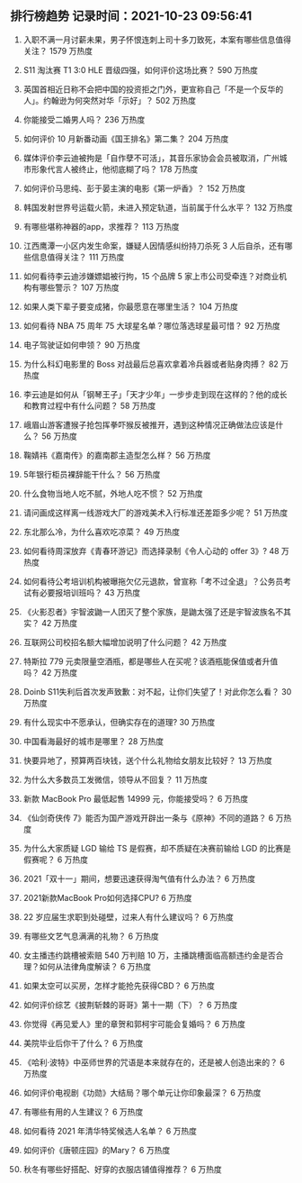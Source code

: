 
## 排行榜趋势 记录时间：2021-10-23 09:56:41
  
  1. 入职不满一月讨薪未果，男子怀恨连刺上司十多刀致死，本案有哪些信息值得关注？ 1579 万热度
    
  2. S11 淘汰赛 T1 3:0 HLE 晋级四强，如何评价这场比赛？ 590 万热度
    
  3. 英国首相近日称不会把中国的投资拒之门外，更宣称自己「不是一个反华的人」。约翰逊为何突然对华「示好」？ 502 万热度
    
  4. 你能接受二婚男人吗？ 236 万热度
    
  5. 如何评价 10 月新番动画《国王排名》第二集？ 204 万热度
    
  6. 媒体评价李云迪被拘是「自作孽不可活」，其音乐家协会会员被取消，广州城市形象代言人被终止，他彻底糊了吗？ 178 万热度
    
  7. 如何评价马思纯、彭于晏主演的电影《第一炉香》？ 152 万热度
    
  8. 韩国发射世界号运载火箭，未进入预定轨道，当前属于什么水平？ 132 万热度
    
  9. 有哪些堪称神器的app，求推荐？ 113 万热度
    
  10. 江西鹰潭一小区内发生命案，嫌疑人因情感纠纷持刀杀死 3 人后自杀，还有哪些信息值得关注？ 111 万热度
    
  11. 如何看待李云迪涉嫌嫖娼被行拘，15 个品牌 5 家上市公司受牵连？对商业机构有哪些警示？ 107 万热度
    
  12. 如果人类下辈子要变成猪，你最愿意在哪里生活？ 104 万热度
    
  13. 如何看待 NBA 75 周年 75 大球星名单？哪位落选球星最可惜？ 92 万热度
    
  14. 电子驾驶证如何申领？ 90 万热度
    
  15. 为什么科幻电影里的 Boss 对战最后总喜欢拿着冷兵器或者贴身肉搏？ 82 万热度
    
  16. 李云迪是如何从「钢琴王子」「天才少年」一步步走到现在这样的？他的成长和教育过程中有什么问题？ 58 万热度
    
  17. 峨眉山游客遭猴子抢包挥拳吓猴反被推开，遇到这种情况正确做法应该是什么？ 56 万热度
    
  18. 鞠婧祎《嘉南传》的嘉南郡主造型怎么样？ 56 万热度
    
  19. 5年银行柜员裸辞能干什么？ 56 万热度
    
  20. 什么食物当地人吃不腻，外地人吃不惯？ 52 万热度
    
  21. 请问画成这样离一线游戏大厂的游戏美术入行标准还差距多少呢？ 51 万热度
    
  22. 东北那么冷，为什么喜欢吃凉菜？ 49 万热度
    
  23. 如何看待周深放弃《青春环游记》而选择录制《令人心动的 offer 3》? 48 万热度
    
  24. 如何看待公考培训机构被曝拖欠亿元退款，曾宣称「考不过全退」？公务员考试有必要报培训班吗？ 43 万热度
    
  25. 《火影忍者》宇智波鼬一人团灭了整个家族，是鼬太强了还是宇智波族名不其实？ 42 万热度
    
  26. 互联网公司校招名额大幅增加说明了什么问题？ 42 万热度
    
  27. 特斯拉 779 元卖限量空酒瓶，都是哪些人在买呢？该酒瓶能保值或者升值吗？ 42 万热度
    
  28. Doinb S11失利后首次发声致歉：对不起，让你们失望了！对此你怎么看？ 30 万热度
    
  29. 有什么现实中不愿承认，但确实存在的道理? 30 万热度
    
  30. 中国看海最好的城市是哪里？ 28 万热度
    
  31. 快要异地了，预算两百块钱，送个什么礼物给女朋友比较好？ 13 万热度
    
  32. 为什么大多数员工发微信，领导从不回复？ 11 万热度
    
  33. 新款 MacBook Pro 最低起售 14999 元，你能接受吗？ 6 万热度
    
  34. 《仙剑奇侠传 7》能否为国产游戏开辟出一条与《原神》不同的道路？ 6 万热度
    
  35. 为什么大家质疑 LGD 输给 TS 是假赛，却不质疑在决赛前输给 LGD 的比赛是假赛呢？ 6 万热度
    
  36. 2021「双十一」期间，想要迅速获得淘气值有什么办法？ 6 万热度
    
  37. 2021新款MacBook Pro如何选择CPU? 6 万热度
    
  38. 22 岁应届生求职到处碰壁，过来人有什么建议吗？ 6 万热度
    
  39. 有哪些文艺气息满满的礼物？ 6 万热度
    
  40. 女主播违约跳槽被索赔 540 万判赔 10 万，主播跳槽面临高额违约金是否合理？如何从法律角度解读？ 6 万热度
    
  41. 如果太空可以买房，怎样才能抢先获得CBD？ 6 万热度
    
  42. 如何评价综艺《披荆斩棘的哥哥》第十一期（下）？ 6 万热度
    
  43. 你觉得《再见爱人》里的章贺和郭柯宇可能会复婚吗？ 6 万热度
    
  44. 美院毕业后你干了什么？ 6 万热度
    
  45. 《哈利·波特》中巫师世界的咒语是本来就存在的，还是被人创造出来的？ 6 万热度
    
  46. 如何评价电视剧《功勋》大结局？哪个单元让你印象最深？ 6 万热度
    
  47. 有哪些有用的人生建议？ 6 万热度
    
  48. 如何看待 2021 年清华特奖候选人名单？ 6 万热度
    
  49. 如何评价《唐顿庄园》的Mary？ 6 万热度
    
  50. 秋冬有哪些好搭配、好穿的衣服店铺值得推荐？ 6 万热度
    